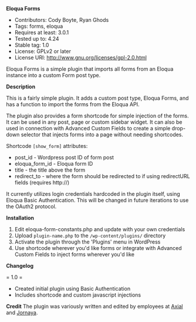 **Eloqua Forms**

- Contributors: Cody Boyte, Ryan Ghods
- Tags: forms, eloqua
- Requires at least: 3.0.1
- Tested up to: 4.24
- Stable tag: 1.0
- License: GPLv2 or later
- License URI: http://www.gnu.org/licenses/gpl-2.0.html


Eloqua Forms is a simple plugin that imports all forms from an Eloqua instance into a custom Form post type. 

**Description**

This is a fairly simple plugin. It adds a custom post type, Eloqua Forms, and has a function to import the forms
from the Eloqua API. 

The plugin also provides a form shortcode for simple injection of the forms. It can be used in any post, page or 
custom sidebar widget. It can also be used in connection with Advanced Custom Fields to create a simple
drop-down selector that injects forms into a page without needing shortcodes. 

Shortcode `[show_form]` attributes:
* post_id - Wordpress post ID of form post
* eloqua_form_id - Eloqua form ID
* title - the title above the form
* redirect_to - where the form should be redirected to if using redirectURL fields (requires http://)

It currently utilizes login credentials hardcoded in the plugin itself, using Eloqua Basic Authentication. This
will be changed in future iterations to use the OAuth2 protocol.  

**Installation**

1. Edit eloqua-form-constants.php and update with your own credentials
1. Upload `plugin-name.php` to the `/wp-content/plugins/` directory
1. Activate the plugin through the 'Plugins' menu in WordPress
1. Use shortcode wherever you'd like forms or integrate with Advanced Custom Fields to inject forms wherever you'd like

**Changelog**

= 1.0 =
* Created initial plugin using Basic Authentication
* Includes shortcode and custom javascript injections

**Credit**
The plugin was variously written and edited by employees at [Axial](https://www.axial.net/) and [Jornaya](https://www.jornaya.com/).

